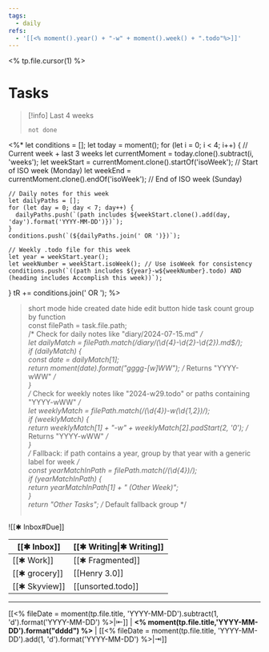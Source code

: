 ```yaml
---
tags:
  - daily
refs:
  - '[[<% moment().year() + "-w" + moment().week() + ".todo"%>]]'
---
```

<% tp.file.cursor(1) %>




# Tasks



> [!info] Last 4 weeks
> ```tasks
> not done
 <%*
  let conditions = [];
  let today = moment();
  for (let i = 0; i < 4; i++) { // Current week + last 3 weeks
    let currentMoment = today.clone().subtract(i, 'weeks');
    let weekStart = currentMoment.clone().startOf('isoWeek'); // Start of ISO week (Monday)
    let weekEnd = currentMoment.clone().endOf('isoWeek'); // End of ISO week (Sunday)

    // Daily notes for this week
    let dailyPaths = [];
    for (let day = 0; day < 7; day++) {
      dailyPaths.push(`(path includes ${weekStart.clone().add(day, 'day').format('YYYY-MM-DD')})`);
    }
    conditions.push(`(${dailyPaths.join(' OR ')})`);

    // Weekly .todo file for this week
    let year = weekStart.year();
    let weekNumber = weekStart.isoWeek(); // Use isoWeek for consistency
    conditions.push(`((path includes ${year}-w${weekNumber}.todo) AND (heading includes Accomplish this week))`);
  }
  tR += conditions.join(' OR ');
 %>
> short mode
> hide created date
> hide edit button
> hide task count
> group by function \
>  const filePath = task.file.path; \
>  /* Check for daily notes like "diary/2024-07-15.md" */ \
>  let dailyMatch = filePath.match(/diary\/(\d{4}-\d{2}-\d{2})\.md$/); \
>  if (dailyMatch) { \
>    const date = dailyMatch[1]; \
>    return moment(date).format("gggg-[w]WW"); /* Returns "YYYY-wWW" */ \
>  } \
>  /* Check for weekly notes like "2024-w29.todo" or paths containing "YYYY-wWW" */ \
>  let weeklyMatch = filePath.match(/(\d{4})-w(\d{1,2})/); \
>  if (weeklyMatch) { \
>    return weeklyMatch[1] + "-w" + weeklyMatch[2].padStart(2, '0'); /* Returns "YYYY-wWW" */ \
>  } \
>  /* Fallback: if path contains a year, group by that year with a generic label for week */ \
>  const yearMatchInPath = filePath.match(/(\d{4})/); \
>  if (yearMatchInPath) { \
>    return yearMatchInPath[1] + " (Other Week)"; \
>  } \
>  return "Other Tasks"; /* Default fallback group */
> ```

![[✱ Inbox#Due]]

| [[✱ Inbox]] | [[✱ Writing\|✱ Writing]] |
| -------------- | ------------------------ |
| [[✱ Work]]     | [[✱ Fragmented]]         |
| [[✱ grocery]]  | [[Henry 3.0]]            |
| [[✱ Skyview]]  | [[unsorted.todo]]        |
***
[[<% fileDate = moment(tp.file.title, 'YYYY-MM-DD').subtract(1, 'd').format('YYYY-MM-DD') %>|⇤]]  | **<% moment(tp.file.title,'YYYY-MM-DD').format("dddd") %>** | [[<% fileDate = moment(tp.file.title, 'YYYY-MM-DD').add(1, 'd').format('YYYY-MM-DD') %>|⇥]]
